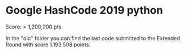 # Google HashCode 2019 python

Score: > 1,200,000 pts

In the "old" folder you can find the last code submitted to the Extended Round with score 1.193.508 points.
